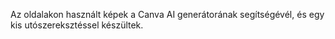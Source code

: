 Az oldalakon használt képek a Canva AI generátorának segítségévél, és egy kis utószereksztéssel készültek.
